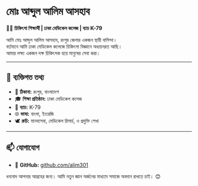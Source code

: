 # মোঃ আব্দুল আলিম আসহাব

👨‍⚕️ **চিকিৎসা শিক্ষার্থী | ঢাকা মেডিকেল কলেজ | ব্যাচ K-79**

আমি মোঃ আব্দুল আলিম আসহাব, রংপুর জেলার একজন স্থায়ী বাসিন্দা।  
বর্তমানে আমি ঢাকা মেডিকেল কলেজে চিকিৎসা বিজ্ঞানে অধ্যয়নরত আছি।  
আমার লক্ষ্য একজন দক্ষ চিকিৎসক হয়ে মানুষের সেবা করা।

---

## 📍 ব্যক্তিগত তথ্য

- 🏡 **ঠিকানা:** রংপুর, বাংলাদেশ  
- 🎓 **শিক্ষা প্রতিষ্ঠান:** ঢাকা মেডিকেল কলেজ  
- 📅 **ব্যাচ:** K-79  
- 🌐 **ভাষা:** বাংলা, ইংরেজি  
- 🕊️ **রুচি:** মানবসেবা, মেডিকেল রিসার্চ, ও প্রযুক্তি শেখা

---

## 📫 যোগাযোগ

- 🔗 **GitHub:** [github.com/alim301](https://github.com/alim301)


ধন্যবাদ আপনার আগ্রহের জন্য। আমি নতুন জ্ঞান অর্জনের মাধ্যমে সমাজে অবদান রাখতে চাই। 😊
